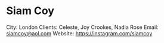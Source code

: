 # Siam Coy

City: London
Clients: Celeste, Joy Crookes, Nadia Rose
Email:                                                                   siamcoy@aol.com
Website: https://instagram.com/siamcoy